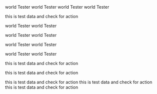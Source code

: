 world Tester world Tester world Tester world Tester 

this is test data and check for action

world Tester world Tester


world Tester world Tester


world Tester world Tester

world Tester world Tester

this is test data and check for action

this is test data and check for action

this is test data and check for action this is test data and check for action this is test data and check for action